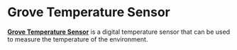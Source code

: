 # Grove Temperature Sensor

[**Grove Temperature Sensor**](https://wiki.seeedstudio.com/Grove-Temperature_Sensor_V1.2/) is a digital temperature sensor that can be used to measure the temperature of the environment.